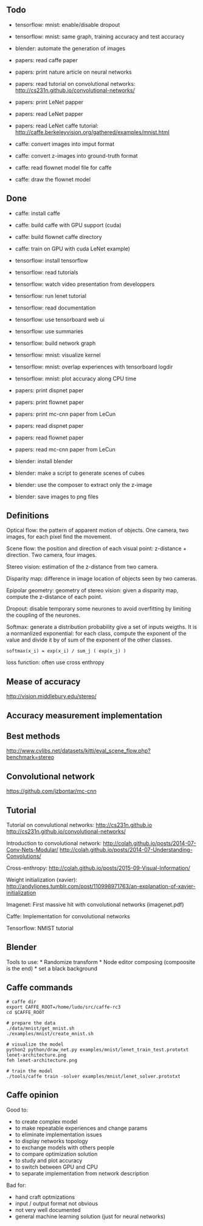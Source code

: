 ## Todo

* tensorflow: mnist: enable/disable dropout
* tensorflow: mnist: same graph, training accuracy and test accuracy

* blender: automate the generation of images

* papers: read caffe paper
* papers: print nature article on neural networks
* papers: read tutorial on convolutional networks: http://cs231n.github.io/convolutional-networks/
* papers: print LeNet papper
* papers: read LeNet papper
* papers: read LeNet caffe tutorial:  http://caffe.berkeleyvision.org/gathered/examples/mnist.html

* caffe: convert images into imput format
* caffe: convert z-images into ground-truth format
* caffe: read flownet model file for caffe
* caffe: draw the flownet model

## Done

* caffe: install caffe
* caffe: build caffe with GPU support (cuda)
* caffe: build flownet caffe directory
* caffe: train on GPU with cuda LeNet example)

* tensorflow: install tensorflow
* tensorflow: read tutorials
* tensorflow: watch video presentation from developpers
* tensorflow: run lenet tutorial
* tensorflow: read documentation
* tensorflow: use tensorboard web ui
* tensorflow: use summaries
* tensorflow: build network graph 
* tensorflow: mnist: visualize kernel
* tensorflow: mnist: overlap experiences with tensorboard logdir
* tensorflow: mnist: plot accuracy along CPU time

* papers: print dispnet paper
* papers: print flownet paper
* papers: print mc-cnn paper from LeCun
* papers: read dispnet paper
* papers: read flownet paper
* papers: read mc-cnn paper from LeCun

* blender: install blender
* blender: make a script to generate scenes of cubes
* blender: use the composer to extract only the z-image
* blender: save images to png files


## Definitions

Optical flow: the pattern of apparent motion of
objects. One camera, two images, for each pixel find the movement.

Scene flow: the position and direction of each visual point:
z-distance + direction. Two camera, four images.

Stereo vision: estimation of the z-distance from two camera.

Disparity map: difference in image location of objects seen by two
cameras.

Epipolar geometry: geometry of stereo vision: given a disparity map,
compute the z-distance of each point.

Dropout: disable temporary some neurones to avoid overfitting by
limiting the coupling of the neurones.

Softmax: generate a distribution probability give a set of inputs
weigths. It is a normanlized exponential: for each class, compute the
exponent of the value and divide it by of sum of the exponent of the
other classes.

	softmax(x_i) = exp(x_i) / sum_j ( exp(x_j) )


loss function: often use cross enthropy



## Mease of accuracy

http://vision.middlebury.edu/stereo/

## Accuracy measurement implementation

## Best methods

http://www.cvlibs.net/datasets/kitti/eval_scene_flow.php?benchmark=stereo

## Convolutional network

https://github.com/jzbontar/mc-cnn

## Tutorial

Tutorial on convulutional networks:
	http://cs231n.github.io
	http://cs231n.github.io/convolutional-networks/

Introduction to convolutional network:
	http://colah.github.io/posts/2014-07-Conv-Nets-Modular/
	http://colah.github.io/posts/2014-07-Understanding-Convolutions/

Cross-enthropy:
	http://colah.github.io/posts/2015-09-Visual-Information/

Weight initialization (xavier):
	http://andyljones.tumblr.com/post/110998971763/an-explanation-of-xavier-initialization

Imagenet: First massive hit with convolutional networks (imagenet.pdf)


Caffe: Implementation for convolutional networks

Tensorflow: NMIST tutorial

## Blender

Tools to use:
	* Randomize transform
	* Node editor composing (compoosite is the end)
	* set a black background


## Caffe commands

	# caffe dir
	export CAFFE_ROOT=/home/ludo/src/caffe-rc3
	cd $CAFFE_ROOT

	# prepare the data
	./data/mnist/get_mnist.sh
	./examples/mnist/create_mnist.sh

	# visualize the model
	python2 python/draw_net.py examples/mnist/lenet_train_test.prototxt lenet-architecture.png
	feh lenet-architecture.png

	# train the model
	./tools/caffe train -solver examples/mnist/lenet_solver.prototxt

## Caffe opinion

Good to:
* to create complex model
* to make repeatable experiences and change params
* to eliminate implementation issues
* to display networks topology
* to exchange models with others people
* to compare optimization solution
* to study and plot accuracy 
* to switch between GPU and CPU
* to separate implementation from network description

Bad for:
* hand craft optmizations
* input / output format not obvious
* not very well documented
* general machine learning solution (just for neural networks)
